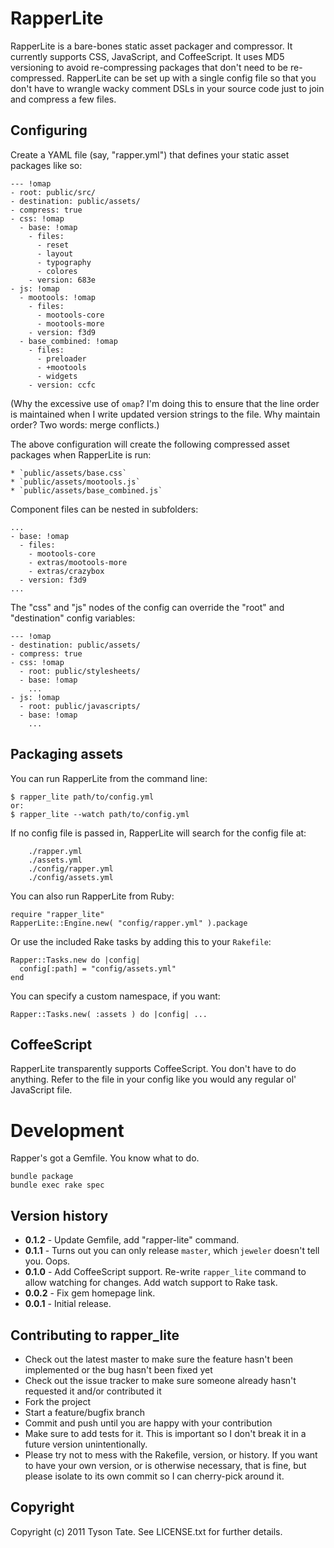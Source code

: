 # RapperLite #

RapperLite is a bare-bones static asset packager and compressor. It currently supports CSS, JavaScript, and CoffeeScript. It uses MD5 versioning to avoid re-compressing packages that don't need to be re-compressed. RapperLite can be set up with a single config file so that you don't have to wrangle wacky comment DSLs in your source code just to join and compress a few files.

## Configuring ##

Create a YAML file (say, "rapper.yml") that defines your static asset packages like so:

    --- !omap
    - root: public/src/
    - destination: public/assets/
    - compress: true
    - css: !omap
      - base: !omap
        - files:
          - reset
          - layout
          - typography
          - colores
        - version: 683e
    - js: !omap
      - mootools: !omap
        - files:
          - mootools-core
          - mootools-more
        - version: f3d9
      - base_combined: !omap
        - files:
          - preloader
          - +mootools
          - widgets
        - version: ccfc

(Why the excessive use of `omap`? I'm doing this to ensure that the line order is maintained when I write updated version strings to the file. Why maintain order? Two words: merge conflicts.)

The above configuration will create the following compressed asset packages when RapperLite is run:

    * `public/assets/base.css`
    * `public/assets/mootools.js`
    * `public/assets/base_combined.js`

Component files can be nested in subfolders:

    ...
    - base: !omap
      - files:
        - mootools-core
        - extras/mootools-more
        - extras/crazybox
      - version: f3d9
    ...

The "css" and "js" nodes of the config can override the "root" and "destination" config variables:

    --- !omap
    - destination: public/assets/
    - compress: true
    - css: !omap
      - root: public/stylesheets/
      - base: !omap
        ...
    - js: !omap
      - root: public/javascripts/
      - base: !omap
        ...

## Packaging assets ##

You can run RapperLite from the command line:

    $ rapper_lite path/to/config.yml
    or:
    $ rapper_lite --watch path/to/config.yml

If no config file is passed in, RapperLite will search for the config file at:

        ./rapper.yml
        ./assets.yml
        ./config/rapper.yml
        ./config/assets.yml

You can also run RapperLite from Ruby:

    require "rapper_lite"
    RapperLite::Engine.new( "config/rapper.yml" ).package

Or use the included Rake tasks by adding this to your `Rakefile`:

    Rapper::Tasks.new do |config|
      config[:path] = "config/assets.yml"
    end

You can specify a custom namespace, if you want:

    Rapper::Tasks.new( :assets ) do |config| ...

## CoffeeScript ##

RapperLite transparently supports CoffeeScript. You don't have to do anything. Refer to the file in your config like you would any regular ol' JavaScript file.

# Development

Rapper's got a Gemfile. You know what to do.

    bundle package
    bundle exec rake spec

## Version history

* **0.1.2** - Update Gemfile, add "rapper-lite" command.
* **0.1.1** - Turns out you can only release `master`, which `jeweler` doesn't tell you. Oops.
* **0.1.0** - Add CoffeeScript support. Re-write `rapper_lite` command to allow watching for changes. Add watch support to Rake task.
* **0.0.2** - Fix gem homepage link.
* **0.0.1** - Initial release.

## Contributing to rapper_lite
 
* Check out the latest master to make sure the feature hasn't been implemented or the bug hasn't been fixed yet
* Check out the issue tracker to make sure someone already hasn't requested it and/or contributed it
* Fork the project
* Start a feature/bugfix branch
* Commit and push until you are happy with your contribution
* Make sure to add tests for it. This is important so I don't break it in a future version unintentionally.
* Please try not to mess with the Rakefile, version, or history. If you want to have your own version, or is otherwise necessary, that is fine, but please isolate to its own commit so I can cherry-pick around it.

## Copyright

Copyright (c) 2011 Tyson Tate. See LICENSE.txt for further details.
